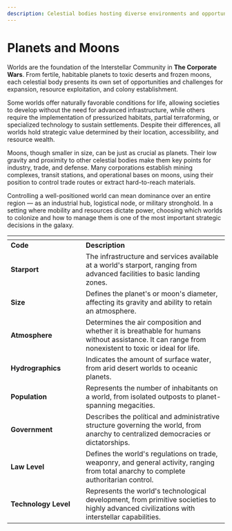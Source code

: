 ```yaml
---
description: Celestial bodies hosting diverse environments and opportunities.
---
```


# Planets and Moons

Worlds are the foundation of the Interstellar Community in **The Corporate Wars**. From fertile, habitable planets to toxic deserts and frozen moons, each celestial body presents its own set of opportunities and challenges for expansion, resource exploitation, and colony establishment.

Some worlds offer naturally favorable conditions for life, allowing societies to develop without the need for advanced infrastructure, while others require the implementation of pressurized habitats, partial terraforming, or specialized technology to sustain settlements. Despite their differences, all worlds hold strategic value determined by their location, accessibility, and resource wealth.

Moons, though smaller in size, can be just as crucial as planets. Their low gravity and proximity to other celestial bodies make them key points for industry, trade, and defense. Many corporations establish mining complexes, transit stations, and operational bases on moons, using their position to control trade routes or extract hard-to-reach materials.

Controlling a well-positioned world can mean dominance over an entire region — as an industrial hub, logistical node, or military stronghold. In a setting where mobility and resources dictate power, choosing which worlds to colonize and how to manage them is one of the most important strategic decisions in the galaxy.

<table data-header-hidden><thead><tr><th width="158"></th><th></th></tr></thead><tbody><tr><td><strong>Code</strong></td><td><strong>Description</strong></td></tr><tr><td><strong>Starport</strong></td><td>The infrastructure and services available at a world's starport, ranging from advanced facilities to basic landing zones.</td></tr><tr><td><strong>Size</strong></td><td>Defines the planet's or moon's diameter, affecting its gravity and ability to retain an atmosphere.</td></tr><tr><td><strong>Atmosphere</strong></td><td>Determines the air composition and whether it is breathable for humans without assistance. It can range from nonexistent to toxic or ideal for life.</td></tr><tr><td><strong>Hydrographics</strong></td><td>Indicates the amount of surface water, from arid desert worlds to oceanic planets.</td></tr><tr><td><strong>Population</strong></td><td>Represents the number of inhabitants on a world, from isolated outposts to planet-spanning megacities.</td></tr><tr><td><strong>Government</strong></td><td>Describes the polítical and administrative structure governing the world, from anarchy to centralized democracies or dictatorships.</td></tr><tr><td><strong>Law Level</strong></td><td>Defines the world's regulations on trade, weaponry, and general activity, ranging from total anarchy to complete authoritarian control.</td></tr><tr><td><strong>Technology Level</strong></td><td>Represents the world's technological development, from primitive societies to highly advanced civilizations with interstellar capabilities.</td></tr></tbody></table>
